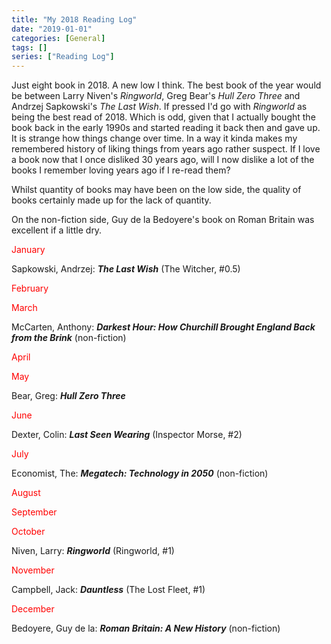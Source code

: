 ```yaml
---
title: "My 2018 Reading Log"
date: "2019-01-01"
categories: [General]
tags: []
series: ["Reading Log"]
---
```


Just eight book in 2018. A new low I think. The best book of the year would be between Larry Niven's *Ringworld*, Greg Bear's *Hull Zero Three* and Andrzej Sapkowski's *The Last Wish*. If pressed I'd go with *Ringworld* as being the best read of 2018. Which is odd, given that I actually bought the book back in the early 1990s and started reading it back then and gave up. It is strange how things change over time. In a way it kinda makes my remembered history of liking things from years ago rather suspect. If I love a book now that I once disliked 30 years ago, will I now dislike a lot of the books I remember loving years ago if I re-read them?

Whilst quantity of books may have been on the low side, the quality of books certainly made up for the lack of quantity.

On the non-fiction side, Guy de la Bedoyere's book on Roman Britain was excellent if a little dry.

<span style="color: #ff0000;">January</span>

Sapkowski, Andrzej: ***The Last Wish*** (The Witcher, #0.5)

<span style="color: #ff0000;">February</span>

<span style="color: #ff0000;">March</span>

McCarten, Anthony: ***Darkest Hour: How Churchill Brought England Back from the Brink*** (non-fiction)

<span style="color: #ff0000;">April</span>

<span style="color: #ff0000;">May</span>

Bear, Greg: ***Hull Zero Three***

<span style="color: #ff0000;">June</span>

Dexter, Colin: ***Last Seen Wearing*** (Inspector Morse, #2)

<span style="color: #ff0000;">July</span>

Economist, The: ***Megatech: Technology in 2050*** (non-fiction)

<span style="color: #ff0000;">August</span>

<span style="color: #ff0000;">September</span>

<span style="color: #ff0000;">October</span>

Niven, Larry: ***Ringworld*** (Ringworld, #1)

<span style="color: #ff0000;">November</span>

Campbell, Jack: ***Dauntless*** (The Lost Fleet, #1)

<span style="color: #ff0000;">December</span>

Bedoyere, Guy de la: ***Roman Britain: A New History*** (non-fiction)
